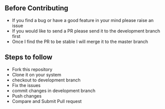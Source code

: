 ## Before Contributing

- If you find a bug or have a good feature in your mind please raise an issue
- If you would like to send a PR please send it to the development branch first
- Once I find the PR to be stable I will merge it to the master branch

## Steps to follow
- Fork this repository
- Clone it on your system
- checkout to development branch
- Fix the issues
- commit changes in development branch
- Push changes
- Compare and Submit Pull request
